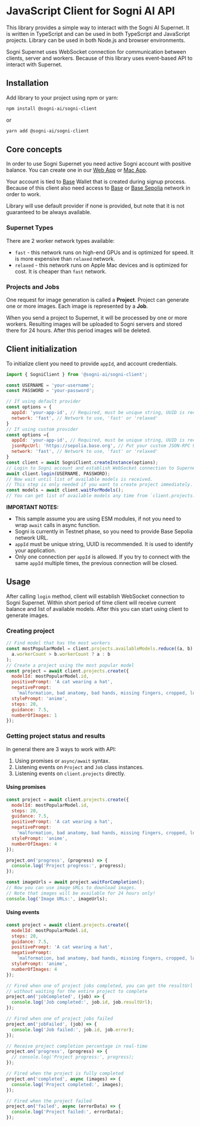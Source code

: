 # JavaScript Client for Sogni AI API
This library provides a simple way to interact with the Sogni AI Supernet. It is written in TypeScript and can be used 
in both TypeScript and JavaScript projects. Library can be used in both Node.js and browser environments.

Sogni Supernet uses WebSocket connection for communication between clients, server and workers. Because of this library
uses event-based API to interact with Supernet.

## Installation
Add library to your project using npm or yarn:
```bash
npm install @sogni-ai/sogni-client
```
or
```bash
yarn add @sogni-ai/sogni-client
```
## Core concepts
In order to use Sogni Supernet you need active Sogni account with positive balance. 
You can create one in our [Web App](https://app.sogni.ai) or [Mac App](https://www.sogni.ai/studio).

Your account is tied to [Base](https://www.base.org/) Wallet that is created during signup process. 
Because of this client also need access to [Base](https://chainlist.org/chain/8453) or [Base Sepolia](https://chainlist.org/chain/84532) network in order to work.

Library will use default provider if none is provided, but note that it is not guaranteed to be always available.

### Supernet Types
There are 2 worker network types available:
- `fast` - this network runs on high-end GPUs and is optimized for speed. It is more expensive than `relaxed` network.
- `relaxed` - this network runs on Apple Mac devices and is optimized for cost. It is cheaper than `fast` network.

### Projects and Jobs
One request for image generation is called a **Project**. Project can generate one or more images. 
Each image is represented by a **Job**.

When you send a project to Supernet, it will be processed by one or more workers. Resulting images will be 
uploaded to Sogni servers and stored there for 24 hours. After this period images will be deleted.

## Client initialization
To initialize client you need to provide `appId`, and account credentials.

```javascript
import { SogniClient } from '@sogni-ai/sogni-client';

const USERNAME = 'your-username';
const PASSWORD = 'your-password';

// If using default provider
const options = {
  appId: 'your-app-id', // Required, must be unique string, UUID is recommended
  network: 'fast', // Network to use, 'fast' or 'relaxed'
}
// If using custom provider
const options ={
  appId: 'your-app-id', // Required, must be unique string, UUID is recommended
  jsonRpcUrl: 'https://sepolia.base.org', // Put your custom JSON-RPC URL here
  network: 'fast', // Network to use, 'fast' or 'relaxed'
}
const client = await SogniClient.createInstance(options);
// Login to Sogni account and establish WebSocket connection to Supernet
await client.login(USERNAME, PASSWORD);
// Now wait until list of available models is received.
// This step is only needed if you want to create project immediately.
const models = await client.waitForModels();
// You can get list of available models any time from `client.projects.availableModels`
```
**IMPORTANT NOTES:** 
- This sample assume you are using ESM modules, if not you need to wrap `await` calls in async function.
- Sogni is currently in Testnet phase, so you need to provide Base Sepolia network URL.
- `appId` must be unique string, UUID is recommended. It is used to identify your application.
- Only one connection per `appId` is allowed. If you try to connect with the same `appId` multiple times, the previous connection will be closed.

## Usage
After calling `login` method, client will establish WebSocket connection to Sogni Supernet. Within short period of time
client will receive current balance and list of available models. After this you can start using client to generate images.

### Creating project
```javascript
// Find model that has the most workers
const mostPopularModel = client.projects.availableModels.reduce((a, b) =>
  a.workerCount > b.workerCount ? a : b
);
// Create a project using the most popular model
const project = await client.projects.create({
  modelId: mostPopularModel.id,
  positivePrompt: 'A cat wearing a hat',
  negativePrompt:
    'malformation, bad anatomy, bad hands, missing fingers, cropped, low quality, bad quality, jpeg artifacts, watermark',
  stylePrompt: 'anime',
  steps: 20, 
  guidance: 7.5, 
  numberOfImages: 1
});
```

### Getting project status and results
In general there are 3 ways to work with API:
1. Using promises or `async/await` syntax.
2. Listening events on `Project` and `Job` class instances.
3. Listening events on `client.projects` directly.

#### Using promises
```javascript
const project = await client.projects.create({
  modelId: mostPopularModel.id,
  steps: 20,
  guidance: 7.5,
  positivePrompt: 'A cat wearing a hat',
  negativePrompt:
    'malformation, bad anatomy, bad hands, missing fingers, cropped, low quality, bad quality, jpeg artifacts, watermark',
  stylePrompt: 'anime',
  numberOfImages: 4
});

project.on('progress', (progress) => {
  console.log('Project progress:', progress);
});

const imageUrls = await project.waitForCompletion();
// Now you can use image URLs to download images. 
// Note that images will be available for 24 hours only!
console.log('Image URLs:', imageUrls);
```

#### Using events
```javascript
const project = await client.projects.create({
  modelId: mostPopularModel.id,
  steps: 20,
  guidance: 7.5,
  positivePrompt: 'A cat wearing a hat',
  negativePrompt:
    'malformation, bad anatomy, bad hands, missing fingers, cropped, low quality, bad quality, jpeg artifacts, watermark',
  stylePrompt: 'anime',
  numberOfImages: 4
});

// Fired when one of project jobs completed, you can get the resultUrl from the job
// without waiting for the entire project to complete
project.on('jobCompleted', (job) => {
  console.log('Job completed:', job.id, job.resultUrl);
});

// Fired when one of project jobs failed
project.on('jobFailed', (job) => {
  console.log('Job failed:', job.id, job.error);
});

// Receive project completion percentage in real-time
project.on('progress', (progress) => {
  // console.log('Project progress:', progress);
});

// Fired when the project is fully completed
project.on('completed', async (images) => {
  console.log('Project completed:', images);
});

// Fired when the project failed
project.on('failed', async (errorData) => {
  console.log('Project failed:', errorData);
});
```
